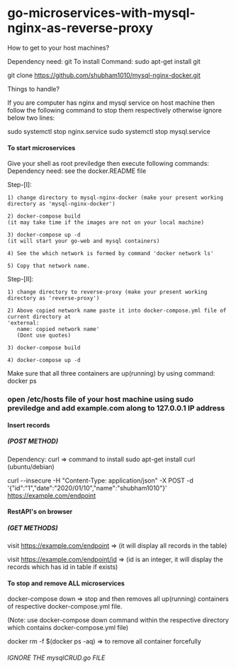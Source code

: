 # go-microservices-with-mysql-nginx-as-reverse-proxy

How to get to your host machines?

Dependency need: git
To install Command: sudo apt-get install git

git clone https://github.com/shubham1010/mysql-nginx-docker.git


Things to handle?

If you are computer has nginx and mysql service on host machine then follow the following command to stop them respectively otherwise ignore below two lines:

sudo systemctl stop nginx.service
sudo systemctl stop mysql.service

#### To start microservices ####

Give your shell as root previledge then execute following commands:
Dependency need: see the docker.README file

Step-[I]:
	
	1) change directory to mysql-nginx-docker (make your present working directory as 'mysql-nginx-docker')

	2) docker-compose build 
	(it may take time if the images are not on your local machine)

	3) docker-compose up -d 
	(it will start your go-web and mysql containers)

	4) See the which network is formed by command 'docker network ls'
	
	5) Copy that network name.

Step-[II]:


	1) change directory to reverse-proxy (make your present working directory as 'reverse-proxy')

	2) Above copied network name paste it into docker-compose.yml file of current directory at 
	'external:
	   name: copied network name'
	   (Dont use quotes)

	3) docker-compose build

	4) docker-compose up -d


Make sure that all three containers are up(running) by using command: docker ps

### open /etc/hosts file of your host machine using sudo previledge and add example.com along to 127.0.0.1 IP address ###

#### Insert records ####

##### (POST METHOD) #####
Dependency:
curl => command to install
sudo apt-get install curl (ubuntu/debian)

curl --insecure -H "Content-Type: application/json" -X POST -d '{"id":"1","date":"2020/01/10","name":"shubham1010"}' https://example.com/endpoint


#### RestAPI's on browser ####

##### (GET METHODS) #####
visit https://example.com/endpoint => (it will display all records in the table)

visit https://example.com/endpoint/id => (id is an integer, it will display the records which has id in table if exists)

#### To stop and remove ALL microservices ####

docker-compose down => stop and then removes all up(running) containers of respective docker-compose.yml file.

(Note: use docker-compose down command within the respective directory which contains docker-compose.yml file)

docker rm -f $(docker ps -aq) => to remove all container forcefully



###### IGNORE THE mysqlCRUD.go FILE ######
